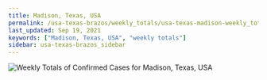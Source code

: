 ```yaml
---
title: Madison, Texas, USA
permalink: /usa-texas-brazos/weekly_totals/usa-texas-madison-weekly_totals.html
last_updated: Sep 19, 2021
keywords: ["Madison, Texas, USA", "weekly totals"]
sidebar: usa-texas-brazos_sidebar
---
```


![Weekly Totals of Confirmed Cases for Madison, Texas, USA](/covid_tracker/images/graphs/usa-texas-madison-weekly_totals_graph.png)

